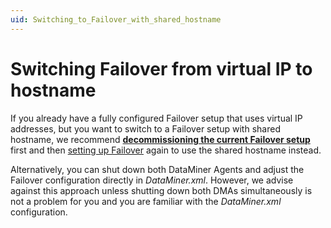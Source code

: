 ```yaml
---
uid: Switching_to_Failover_with_shared_hostname
---
```


# Switching Failover from virtual IP to hostname

If you already have a fully configured Failover setup that uses virtual IP addresses, but you want to switch to a Failover setup with shared hostname, we recommend **[decommissioning the current Failover setup](xref:Ending_a_Failover_configuration)** first and then [setting up Failover](xref:Failover_configuration_in_Cube) again to use the shared hostname instead.

Alternatively, you can shut down both DataMiner Agents and adjust the Failover configuration directly in *DataMiner.xml*. However, we advise against this approach unless shutting down both DMAs simultaneously is not a problem for you and you are familiar with the *DataMiner.xml* configuration.

